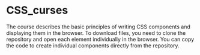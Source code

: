 # CSS_curses
The course describes the basic principles of writing CSS components and displaying them in the browser.
To download files, you need to clone the repository and open each element individually in the browser.
You can copy the code to create individual components directly from the repository.
